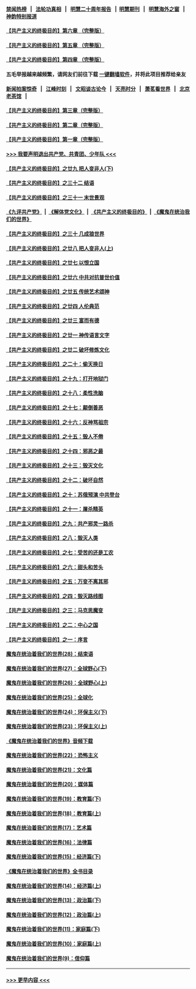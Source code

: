 #### [禁闻热榜](热点新闻.md?=0)  &nbsp;&nbsp;|&nbsp;&nbsp; [法轮功真相](https://github.com/gfw-breaker/truth/blob/master/README.md?=0) &nbsp;&nbsp;|&nbsp;&nbsp; [明慧二十周年报告](https://github.com/gfw-breaker/mh-reports/blob/master/README.md?=0) &nbsp;&nbsp;|&nbsp;&nbsp;[明慧期刊](https://github.com/gfw-breaker/mh-qikan) &nbsp;&nbsp;|&nbsp;&nbsp; [明慧海外之窗](https://github.com/gfw-breaker/mh-news/blob/master/README.md?=0) &nbsp;&nbsp;|&nbsp;&nbsp; [神韵特别报道](https://github.com/gfw-breaker/mh-news/blob/master/shenyun.md?=0)
#### [【共产主义的终极目的】第六章 （完整版）](../pages/nsc422/n11428913.md?t=03070202) 
#### [【共产主义的终极目的】第五章 （完整版）](../pages/nsc422/n11428912.md?t=03070202) 
#### [【共产主义的终极目的】第四章 （完整版）](../pages/nsc422/n11428907.md?t=03070202) 
#### 五毛举报越来越频繁，请网友们前往下载 [一键翻墙软件](https://github.com/gfw-breaker/ssr-accounts)，并将此项目推荐给亲友
#### [新闻拍案惊奇](https://github.com/gfw-breaker/banned-news/blob/master/pages/link4.md) &nbsp;&nbsp;|&nbsp;&nbsp; [江峰时刻](https://github.com/gfw-breaker/banned-news/blob/master/pages/link4.md) &nbsp;&nbsp;|&nbsp;&nbsp; [文昭谈古论今](https://github.com/gfw-breaker/banned-news/blob/master/pages/link4.md) &nbsp;&nbsp;|&nbsp;&nbsp; [天亮时分](https://github.com/gfw-breaker/banned-news/blob/master/pages/link4.md) &nbsp;&nbsp;|&nbsp;&nbsp; [萧茗看世界](https://github.com/gfw-breaker/banned-news/blob/master/pages/link4.md) &nbsp;&nbsp;|&nbsp;&nbsp; [北京老茶馆](https://github.com/gfw-breaker/banned-news/blob/master/pages/link4.md) &nbsp;&nbsp;|&nbsp;&nbsp; 
#### [【共产主义的终极目的】第三章（完整版）](../pages/nsc422/n11428848.md?t=03070202) 
#### [【共产主义的终极目的】第二章（完整版）](../pages/nsc422/n11428831.md?t=03070202) 
#### [【共产主义的终极目的】第一章（完整版）](../pages/nsc422/n11417651.md?t=03070202) 
#### [>>> 我要声明退出共产党、共青团、少年队 <<<](https://github.com/begood0513/goodnews/blob/master/quit/letter.md) 
#### [【共产主义的终极目的】之廿九 把人变非人(下)](../pages/nsc422/n11344140.md?t=03070202) 
#### [【共产主义的终极目的】之三十二 结语](../pages/nsc422/n11360535.md?t=03070202) 
#### [【共产主义的终极目的】之三十一 末世景观](../pages/nsc422/n11351129.md?t=03070202) 
#### [《九评共产党》](https://github.com/begood0513/9ping.md/blob/master/README.md) &nbsp;|&nbsp; [《解体党文化》](../../../../jtdwh.md/blob/master/README.md)  &nbsp;|&nbsp; [《共产主义的终极目的》](../../../../gczydzjmd.md/blob/master/README.md) &nbsp;|&nbsp; [《魔鬼在统治我们的世界》](../../../../mgztzwmdsj.md/blob/master/README.md) 
#### [【共产主义的终极目的】之三十 几成狼世界](../pages/nsc422/n11348280.md?t=03070202) 
#### [【共产主义的终极目的】之廿八 把人变非人(上)](../pages/nsc422/n11340492.md?t=03070202) 
#### [【共产主义的终极目的】之廿七 以恨立国](../pages/nsc422/n11336944.md?t=03070202) 
#### [【共产主义的终极目的】之廿六 中共对抗普世价值](../pages/nsc422/n11324785.md?t=03070202) 
#### [【共产主义的终极目的】之廿五 传统艺术颂神](../pages/nsc422/n11296396.md?t=03070202) 
#### [【共产主义的终极目的】之廿四 人伦典范](../pages/nsc422/n11296397.md?t=03070202) 
#### [【共产主义的终极目的】之廿三 富而有德](../pages/nsc422/n11283598.md?t=03070202) 
#### [【共产主义的终极目的】之廿一 神传语言文字](../pages/nsc422/n11263265.md?t=03070202) 
#### [【共产主义的终极目的】之廿二 破坏修炼文化](../pages/nsc422/n11245728.md?t=03070202) 
#### [【共产主义的终极目的】之二十：偷天换日](../pages/nsc422/n11238846.md?t=03070202) 
#### [【共产主义的终极目的】之十九：打开地狱门](../pages/nsc422/n11206376.md?t=03070202) 
#### [【共产主义的终极目的】之十八：柔性洗脑](../pages/nsc422/n11199994.md?t=03070202) 
#### [【共产主义的终极目的】之十七：颠倒善恶](../pages/nsc422/n11179782.md?t=03070202) 
#### [【共产主义的终极目的】之十六：反神骂祖宗](../pages/nsc422/n11166798.md?t=03070202) 
#### [【共产主义的终极目的】之十五：毁人不倦](../pages/nsc422/n11166792.md?t=03070202) 
#### [【共产主义的终极目的】之十四：邪恶之最](../pages/nsc422/n11150249.md?t=03070202) 
#### [【共产主义的终极目的】之十三：毁灭文化](../pages/nsc422/n11135227.md?t=03070202) 
#### [【共产主义的终极目的】之十二：破坏自然](../pages/nsc422/n11135214.md?t=03070202) 
#### [【共产主义的终极目的】之十：苏俄预演 中共登台](../pages/nsc422/n11118424.md?t=03070202) 
#### [【共产主义的终极目的】之十一：屠杀精英](../pages/nsc422/n11118442.md?t=03070202) 
#### [【共产主义的终极目的】之九：共产邪灵一路杀](../pages/nsc422/n11114139.md?t=03070202) 
#### [【共产主义的终极目的】之八：毁灭人类](../pages/nsc422/n11108503.md?t=03070202) 
#### [【共产主义的终极目的】之七：受苦的还是工农](../pages/nsc422/n11101809.md?t=03070202) 
#### [【共产主义的终极目的】之六：甜头和苦头](../pages/nsc422/n11096971.md?t=03070202) 
#### [【共产主义的终极目的】之五：万变不离其邪](../pages/nsc422/n11091285.md?t=03070202) 
#### [【共产主义的终极目的】之四：毁灭路线图](../pages/nsc422/n11086284.md?t=03070202) 
#### [【共产主义的终极目的】之三：马克思魔变](../pages/nsc422/n11061941.md?t=03070202) 
#### [【共产主义的终极目的】之二：中心之国](../pages/nsc422/n11047728.md?t=03070202) 
#### [【共产主义的终极目的】之一：序言](../pages/nsc422/n11086077.md?t=03070202) 
#### [魔鬼在统治着我们的世界(28)：结束语](../pages/nsc422/n10936246.md?t=03070202) 
#### [魔鬼在统治着我们的世界(27)：全球野心(下)](../pages/nsc422/n10928319.md?t=03070202) 
#### [魔鬼在统治着我们的世界(26)：全球野心(上)](../pages/nsc422/n10900318.md?t=03070202) 
#### [魔鬼在统治着我们的世界(25)：全球化](../pages/nsc422/n10788205.md?t=03070202) 
#### [魔鬼在统治着我们的世界(24)：环保主义(下)](../pages/nsc422/n10695307.md?t=03070202) 
#### [魔鬼在统治着我们的世界(23)：环保主义(上)](../pages/nsc422/n10688613.md?t=03070202) 
#### [《魔鬼在统治着我们的世界》音频下载](../pages/nsc422/n10635553.md?t=03070202) 
#### [魔鬼在统治着我们的世界(22)：恐怖主义](../pages/nsc422/n10614727.md?t=03070202) 
#### [魔鬼在统治着我们的世界(21)：文化篇](../pages/nsc422/n10597706.md?t=03070202) 
#### [魔鬼在统治着我们的世界(20)：媒体篇](../pages/nsc422/n10586579.md?t=03070202) 
#### [魔鬼在统治着我们的世界(19)：教育篇(下)](../pages/nsc422/n10564808.md?t=03070202) 
#### [魔鬼在统治着我们的世界(18)：教育篇(上)](../pages/nsc422/n10526970.md?t=03070202) 
#### [魔鬼在统治着我们的世界(17)：艺术篇](../pages/nsc422/n10499093.md?t=03070202) 
#### [魔鬼在统治着我们的世界(16)：法律篇](../pages/nsc422/n10485969.md?t=03070202) 
#### [魔鬼在统治着我们的世界(15)：经济篇(下)](../pages/nsc422/n10469975.md?t=03070202) 
#### [《魔鬼在统治着我们的世界》全书目录](../pages/nsc422/n10464261.md?t=03070202) 
#### [魔鬼在统治着我们的世界(14)：经济篇(上)](../pages/nsc422/n10457370.md?t=03070202) 
#### [魔鬼在统治着我们的世界(13)：政治篇(下)](../pages/nsc422/n10448270.md?t=03070202) 
#### [魔鬼在统治着我们的世界(12)：政治篇(上)](../pages/nsc422/n10444576.md?t=03070202) 
#### [魔鬼在统治着我们的世界(11)：家庭篇(下)](../pages/nsc422/n10440961.md?t=03070202) 
#### [魔鬼在统治着我们的世界(10)：家庭篇(上)](../pages/nsc422/n10435448.md?t=03070202) 
#### [魔鬼在统治着我们的世界(9)：信仰篇](../pages/nsc422/n10432159.md?t=03070202) 

----
#### [ >>> 更早内容 <<< ](../indexes/nsc422-earlier.md)
